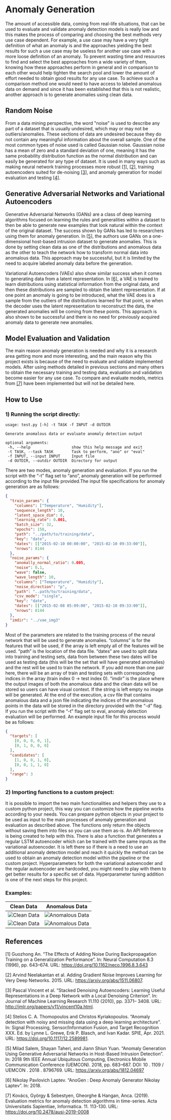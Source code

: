 # Anomaly Generation

The amount of accessible data, coming from real-life situations, that can be used to evaluate and validate anomaly detection models is really low and this makes the process of comparing and choosing the best methods very use case dependent. For example, a use case may have a very tight definition of what an anomaly is and the approaches yielding the best results for such a use case may be useless for another use case with a more loose definition of an anomaly. To prevent wasting time and resources to find and select the best approaches from a wide variety of them, knowing how these approaches perform in general and in comparison to each other would help tighten the search pool and lower the amount of effort needed to obtain good results for any use case. To achieve such a comparison method one would need to have access to labeled anomalous data on demand and since it has been established that this is not realistic, another approach is to generate anomalies using clean data.

## Random Noise

From a data mining perspective, the word "noise" is used to describe any part of a dataset that is usually undesired, which may or may not be outliers/anomalies. These sections of data are undesired because they do not contain any meaningful information about the overall sample. One of the most common types of noise used is called Gaussian noise. Gaussian noise has a mean of zero and a standard deviation of one, meaning it has the same probability distribution function as the normal distribution and can easily be generated for any type of dataset. It is used in many ways such as making neural network training processes more robust [[1]](#1), [[2]](#2), training autoencoders suited for de-noising [[3]](#3), and anomaly generation for model evaluation and testing [[4]](#4).

## Generative Adversarial Networks and Variational Autoencoders

Generative Adversarial Networks (GANs) are a class of deep learning algorithms focused on learning the rules and generalities within a dataset to then be able to generate new examples that look natural within the context of the original dataset. The success shown by GANs has led to researchers using them for anomaly generation. In [[5]](#5), the authors use GANs on a one-dimensional host-based intrusion dataset to generate anomalies. This is done by setting clean data as one of the distributions and anomalous data as the other to teach the network how to transform normal data into anomalous data. This approach may be successful, but it is limited by the need to acquire labeled anomaly data before the generation.

Variational Autoencoders (VAEs) also show similar success when it comes to generating data from a latent representation. In [[6]](#6), a VAE is trained to learn distributions using statistical information from the original data, and then these distributions are sampled to obtain the latent representation. If at one point an anomaly is going to be introduced, what the VAE does is a sample from the outliers of the distributions learned for that point, so when the decoder uses the latent representation to reconstruct the data, the generated anomalies will be coming from these points. This approach is also shown to be successful and there is no need for previously acquired anomaly data to generate new anomalies.

## Model Evaluation and Validation

The main reason anomaly generation is needed and why it is a research area getting more and more interesting, and the main reason why this project exists is because of the need to evaluate and validate implemented models. After using methods detailed in previous sections and many others to obtain the necessary training and testing data, evaluation and validation become easier for any use case. To compare and evaluate models, metrics from [[7]](#7) have been implemented but will not be detailed here.

## How to Use

### 1) Running the script directly:

```cli
usage: test.py [-h] -t TASK -f INPUT -d OUTDIR

Generate anomalous data or evaluate anomaly detection output

optional arguments:
 -h, --help                  show this help message and exit
 -t TASK, --task TASK        Task to perform, "ano" or "eval"
 -f INPUT, --input INPUT     Input file
 -d OUTDIR, --outdir OUTDIR  Directory for output
```

There are two modes, anomaly generation and evaluation. If you run the
script with the “-t” flag set to “ano”, anomaly generation will be performed
according to the input file provided.The input file specifications for anomaly
generation are as follows:

```json
{
  "train_params": {
    "columns": ["Temperature", "Humidity"],
    "sequence_length": 10,
    "latent_space_dim": 8,
    "learning_rate": 0.001,
    "batch_size": 32,
    "epochs": 150,
    "path": "../path/to/training/data",
    "key": "date",
    "dates": [["2015-02-10 00:00:00", "2015-02-10 09:33:00"]],
    "nrows": 8144
  },
  "noise_params": {
    "anomally_normal_ratio": 0.005,
    "noise": 0.1,
    "wave": false,
    "wave_length": 10,
    "columns": ["Temperature", "Humidity"],
    "noise_direction": "p",
    "path": "..path/to/training/data",
    "csv_mode": "single",
    "key": "date",
    "dates": [["2015-02-08 05:09:00", "2015-02-10 09:33:00"]],
    "nrows": 8144
  },
  "imdir": "../vae_img3"
}
```

Most of the parameters are related to the training process of the neural
network that will be used to generate anomalies. “columns” is for the
features that will be used, if the array is left empty all of the features will be
used. “path” is the location of the data file. “dates” are used to split data
into training and testing sets, data from between these two dates will be
used as testing data (this will be the set that will have generated
anomalies) and the rest will be used to train the network. If you add more
than one pair here, there will be an array of train and testing sets with corresponding indices in the array (train index 0 -> test index 0). “imdir” is
the place where the output images of both the anomalous data and the
clean data will be stored so users can have visual context. If the string is
left empty no image will be generated. At the end of the execution, a csv
file that contains anomalous data and a json file indicating the indices of
the anomalous points in the data will be stored in the directory provided
with the “-d” flag.
If you run the script with the “-t” flag set to eval, anomaly detection
evaluation will be performed. An example input file for this process would
be as follows:

```json
{
  "targets": [
    [0, 0, 0, 0, 1],
    [0, 1, 0, 0, 0]
  ],
  "candidates": [
    [1, 0, 0, 1, 0],
    [0, 0, 1, 1, 0]
  ],
  "range": 3
}
```

### 2) Importing functions to a custom project:

It is possible to import the two main functionalities and helpers they use to
a custom python project, this way you can customize how the pipeline
works according to your needs. You can prepare python objects in your
project to be used as input to the main processes of anomaly generation
and evaluation as described above. The functions only return the
objects without saving them into files so you can use them as-is. An API Reference is being created to help with this.
There is also a function that generates a regular LSTM autoencoder which can be trained with the same inputs as the variational autoencoder. It is left
there so if there is a need to use an additional anomaly detection model
and reach it quickly the method can be used to obtain an anomaly
detection model within the pipeline or the custom project.
Hyperparameters for both the variational autoencoder and the regular
autoencoder are hardcoded, you might need to play with them to get
better results for a specific set of data. Hyperparameter tuning addition is one of the next steps for this project.

### Examples:

|                                                     Clean Data                                                      |                                                   Anomalous Data                                                   |
| :-----------------------------------------------------------------------------------------------------------------: | :----------------------------------------------------------------------------------------------------------------: |
| ![Clean Data](https://github.com/DakikSoftwareTechnologies/AnomalyGenerator/blob/main/images/1randomNoiseClean.png) | ![Anomalous Data](https://github.com/DakikSoftwareTechnologies/AnomalyGenerator/blob/main/images/1randomNoise.png) |
| ![Clean Data](https://github.com/DakikSoftwareTechnologies/AnomalyGenerator/blob/main/images/0randomNoiseClean.png) | ![Anomalous Data](https://github.com/DakikSoftwareTechnologies/AnomalyGenerator/blob/main/images/0randomNoise.png) |

## References

<a id="1">[1]</a>
Guozhong An. “The Effects of Adding Noise During
Backpropagation Training on a Generalization Performance”. In: Neural Computation 8.3 (1996), pp. 643–674.
URL: https://doi.org/10.1162/neco.1996.8.3.643

<a id="2">[2]</a>
Arvind Neelakantan et al. Adding Gradient Noise Improves Learning for Very Deep Networks. 2015. URL: https://arxiv.org/abs/1511.06807.

<a id="3">[3]</a>
Pascal Vincent et al. “Stacked Denoising Autoencoders:
Learning Useful Representations in a Deep Network
with a Local Denoising Criterion”. In: Journal of
Machine Learning Research 11.110 (2010), pp. 3371– 3408.
URL: http://jmlr.org/papers/v11/vincent10a.html.

<a id="4">[4]</a>
Stelios C. A. Thomopoulos and Christos Kyriakopoulos. “Anomaly detection with noisy and missing data
using a deep learning architecture”. In: Signal Processing, Sensor/Information Fusion, and Target Recognition
XXX. Ed. by Lynne L. Grewe, Erik P. Blasch, and
Ivan Kadar. SPIE, Apr. 2021. URL: https://doi.org/10.1117/12.2589981.

<a id="5">[5]</a>
Milad Salem, Shayan Taheri, and Jiann Shiun Yuan.
“Anomaly Generation Using Generative Adversarial
Networks in Host-Based Intrusion Detection”. In: 2018
9th IEEE Annual Ubiquitous Computing, Electronics
Mobile Communication Conference (UEMCON). 2018,
pp. 683–687. DOI: 10 . 1109 / UEMCON . 2018 . 8796769.
URL: https://arxiv.org/abs/1812.04697

<a id="6">[6]</a>
Nikolay Pavlovich Laptev. “AnoGen : Deep Anomaly
Generator Nikolay Laptev”. In: 2018.

<a id="7">[7]</a>
Kovács, György & Sebestyen, Gheorghe & Hangan, Anca. (2019). Evaluation
metrics for anomaly detection algorithms in time-series. Acta Universitatis
Sapientiae, Informatica. 11. 113-130.
URL: https://doi.org/10.2478/ausi-2019-0008
